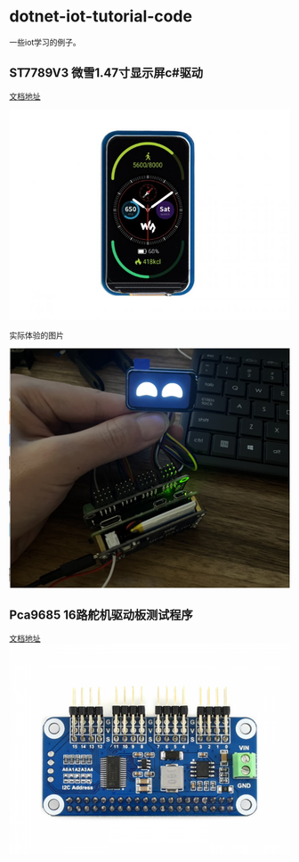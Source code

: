 # dotnet-iot-tutorial-code
一些iot学习的例子。

## ST7789V3 微雪1.47寸显示屏c#驱动

[文档地址](https://www.waveshare.net/wiki/1.47inch_LCD_Module#.E8.AF.B4.E6.98.8E)


![屏幕图片](/Images/720px-1.47inch-LCD-Module-1.jpg)

实际体验的图片

![测试图片demo](/Images/lcd-demo.png)

## Pca9685 16路舵机驱动板测试程序
[文档地址](https://www.waveshare.net/wiki/Servo_Driver_HAT)
![舵机驱动板图](/Images/540px-Servo_driver_hat.png)
